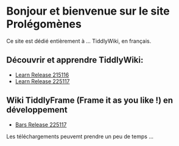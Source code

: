 # Bonjour et bienvenue sur le site Prolégomènes

Ce site est dédié entièrement à ... TiddlyWiki, en français.

## Découvrir et apprendre TiddlyWiki:

- [Learn Release 215116](Learn215116.html)
- [Learn Release 225117](Learn225117.html)

## Wiki TiddlyFrame (Frame it as you like !) en développement

- [Bars Release 225117](Bars.html)

Les téléchargements peuvemt prendre un peu de temps ...

